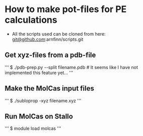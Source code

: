 # How to make pot-files for PE calculations

- All the scripts used can be cloned from here: git@github.com:arnfinn/scripts.git

## Get xyz-files from a pdb-file

'''
$ ./pdb-prep.py --split filename.pdb # It seems like I have not implemented this feature yet...
'''

## Make the MolCas input files

'''
$ ./subloprop -xyz filename.xyz
'''

## Run MolCas on Stallo

'''
$ module load molcas
'''
